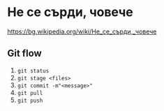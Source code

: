 # Не се сърди, човече

https://bg.wikipedia.org/wiki/Не_се_сърди,_човече

## Git flow

1. ```git status```
1. ```git stage <files>```
1. ```git commit -m"<message>"```
1. ```git pull```
1. ```git push```


